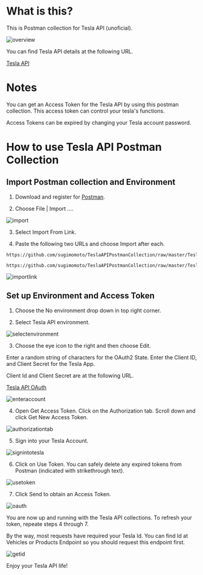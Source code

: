 # What is this?

This is Postman collection for Tesla API (unoficial).

![overview](/Images/mainimage.png)

You can find Tesla API details at the following URL.

[Tesla API](https://www.teslaapi.io/)

# Notes

You can get an Access Token for the Tesla API by using this postman collection. This access token can control your tesla's functions.

Access Tokens can be expired by changing your Tesla account password.

# How to use Tesla API Postman Collection

## Import Postman collection and Environment

1. Download and register for [Postman](https://www.postman.com/).

2. Choose File | Import ....

![import](/Images/import.png)

3. Select Import From Link.

4. Paste the following two URLs and choose Import after each.

```url
https://github.com/sugimomoto/TeslaAPIPostmanCollection/raw/master/Tesla%20API%20Postman%20Collection%20(Unofficial).postman_collection.json
```

```url
https://github.com/sugimomoto/TeslaAPIPostmanCollection/raw/master/Tesla%20API%20Environment.postman_environment.json
```

![importlink](/Images/importurl.png)

## Set up Environment and Access Token

1. Choose the No environment drop down in top right corner.

2. Select Tesla API environment.

![selectenvironment](/Images/selectenvironment.png)

3. Choose the eye icon to the right and then choose Edit.

Enter a random string of characters for the OAuth2 State. Enter the Client ID, and Client Secret for the Tesla App.

Client Id and Client Secret are at the following URL.

[Tesla API OAuth](https://www.teslaapi.io/authentication/oauth)

![enteraccount](/Images/enteraccount.png)

4. Open Get Access Token. Click on the Authorization tab. Scroll down and click Get New Access Token.

![authorizationtab](/Images/authorizationtab.png)

5. Sign into your Tesla Account.

![signintotesla](/Images/teslasignin.png)

6. Click on Use Token. You can safely delete any expired tokens from Postman (indicated with strikethrough text).

![usetoken](/Images/usetoken.png)

7. Click Send to obtain an Access Token.

![oauth](/Images/oauth.png)

You are now up and running with the Tesla API collections. To refresh your token, repeate steps 4 through 7.

By the way, most requests have required your Tesla Id. You can find Id at Vehicles or Products Endpoint so you should request this endpoint first.

![getid](/Images/getid.png)

Enjoy your Tesla API life!
